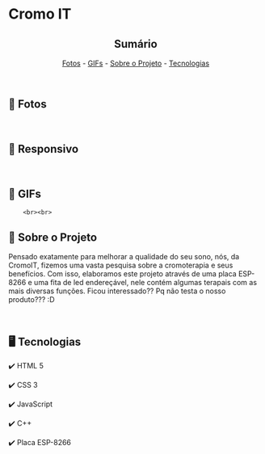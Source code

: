 <h1>Cromo IT</h1>

<!-- LINKS -->
<div align="center">
 
 <h2> Sumário</h2>
 
 <a href="#fotos">Fotos</a> - 
  <a href="#GIFs">GIFs</a> - 
  <a href="#sobre">Sobre o Projeto</a> - 
  <a href="#tec">Tecnologias</a>
</div>
<br>

<!-- FOTOS -->
<div id="fotos">
    <h2> 📸 Fotos </h2>
        <img scr="./images/PC.jpeg">
        <br><br>
       
 <h2> 📱 Responsivo </h2>
        <img scr="./images/Responsivo.jpeg">
        <br><br>
        
   <h2 id="GIFs"> 🎥 GIFs </h2>
        
        <br><br>
 
 </div>

<!-- SOBRE -->
<div id="sobre">
    <h2> 📝 Sobre o Projeto </h2> 
    <p> Pensado exatamente para melhorar a qualidade do seu sono, nós, da CromoIT, fizemos uma vasta pesquisa sobre a cromoterapia e seus benefícios.
        Com isso, elaboramos este projeto através de uma placa ESP-8266 e uma fita de led endereçável, nele contém algumas terapais com as mais diversas
        funções. Ficou  interessado?? Pq não testa o nosso produto??? :D</p>
 
</div>
<br>

<!-- TECNOLOGIAS -->
<div id="tec">

<h2> 🖥️ Tecnologias</h2>
    <p> ✔️ HTML 5 </p>
    <p> ✔️ CSS 3 </p>
    <p> ✔️ JavaScript </p>
    <p> ✔️ C++ </p>
    <p> ✔️ Placa ESP-8266</p>
</div>
